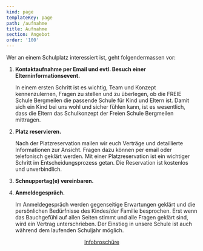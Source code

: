 ```yaml
---
kind: page
templateKey: page
path: /aufnahme
title: Aufnahme
section: Angebot
order: '100'
---
```

Wer an einem Schulplatz interessiert ist, geht folgendermassen vor:

1. **Kontaktaufnahme per Email und evtl. Besuch einer Elterninformationsevent.**

   In einem ersten Schritt ist es wichtig, Team und Konzept kennenzulernen, Fragen zu stellen
   und zu überlegen, ob die FREIE Schule Bergmeilen die passende Schule für Kind und Eltern ist. Damit sich ein Kind bei uns wohl und sicher fühlen kann, ist es wesentlich, dass die Eltern das Schulkonzept der Freien Schule Bergmeilen mittragen. 
2. **Platz reservieren.**

   Nach der Platzreservation mailen wir euch Verträge und detaillierte
   Informationen zur Ansicht. Fragen dazu können per email oder telefonisch geklärt werden. Mit einer Platzreservation ist ein wichtiger Schritt im Entscheidungsprozess getan. Die Reservation
   ist kostenlos und unverbindlich.
3. **Schnuppertag(e) vereinbaren.**
4. **Anmeldegespräch.** 
   
    Im Anmeldegespräch werden gegenseitige Erwartungen geklärt und
   die persönlichen Bedürfnisse des Kindes/der Familie besprochen. Erst wenn das
   Bauchgefühl auf allen Seiten stimmt und alle Fragen geklärt sind, wird ein Vertrag
   unterschrieben. Der Einstieg in unsere Schule ist auch während dem laufenden Schuljahr möglich.

<div class="box" style="text-align:center">
  <a 
    class="button is-info is-large"
    href="/docs/Schulgeld_Stundenplaene_Reservation.pdf"
    target="_blank"
    rel="noopener"
   >
    <span class="icon is-medium">
        <i class="fa fa-download"></i>
      </span>
    <span>Infobroschüre</span>
  </a>
</div>
